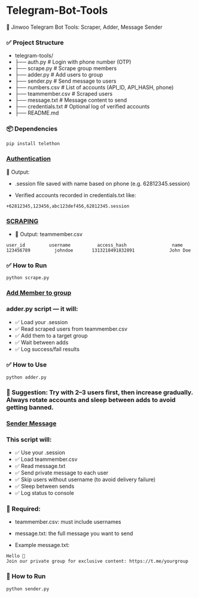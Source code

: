 # Telegram-Bot-Tools
🤖 Jinwoo Telegram Bot Tools: Scraper, Adder, Message Sender

### ✅ Project Structure 
- telegram-tools/
- ├── auth.py           # Login with phone number (OTP)
- ├── scrape.py         # Scrape group members
- ├── adder.py          # Add users to group
- ├── sender.py         # Send message to users
- ├── numbers.csv       # List of accounts (API_ID, API_HASH, phone)
- ├── teammember.csv    # Scraped users
- ├── message.txt       # Message content to send
- ├── credentials.txt   # Optional log of verified accounts
- ├── README.md

### 📦 Dependencies
```python
pip install telethon
```

### [Authentication](./auth.py)

📝 Output:
- .session file saved with name based on phone (e.g. 62812345.session)

- Verified accounts recorded in credentials.txt like:
```
+62812345,123456,abc123def456,62812345.session
```

### [SCRAPING](./scrape.py)
- 📝 Output: teammember.csv
```
user_id	        username	      access_hash	              name
123456789	      johndoe	    1313218491832891	         John Doe
```
### ✅ How to Run
```
python scrape.py
```

### [Add Member to group](./adder.py)
### adder.py script — it will:

- ✅ Load your .session
- ✅ Read scraped users from teammember.csv
- ✅ Add them to a target group
- ✅ Wait between adds
- ✅ Log success/fail results

### ✅ How to Use
```
python adder.py
```

### 🧠 Suggestion: Try with 2–3 users first, then increase gradually. Always rotate accounts and sleep between adds to avoid getting banned.

### [Sender Message](./sender.py)

### This script will:

- ✅ Use your .session
- ✅ Load teammember.csv
- ✅ Read message.txt
- ✅ Send private message to each user
- ✅ Skip users without username (to avoid delivery failure)
- ✅ Sleep between sends
- ✅ Log status to console

### 📝 Required:
- teammember.csv: must include usernames

- message.txt: the full message you want to send

- Example message.txt:
```
Hello 👋
Join our private group for exclusive content: https://t.me/yourgroup
```

### 🚀 How to Run
```
python sender.py
```

